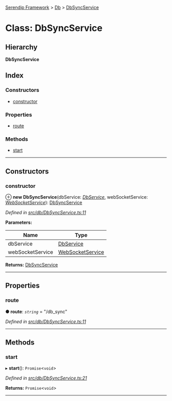 [Serendip Framework](../README.md) > [Db](../modules/db.md) > [DbSyncService](../classes/db.dbsyncservice.md)

# Class: DbSyncService

## Hierarchy

**DbSyncService**

## Index

### Constructors

* [constructor](db.dbsyncservice.md#constructor)

### Properties

* [route](db.dbsyncservice.md#route)

### Methods

* [start](db.dbsyncservice.md#start)

---

## Constructors

<a id="constructor"></a>

###  constructor

⊕ **new DbSyncService**(dbService: *[DbService](db.dbservice.md)*, webSocketService: *[WebSocketService](websocket.websocketservice.md)*): [DbSyncService](db.dbsyncservice.md)

*Defined in [src/db/DbSyncService.ts:11](https://github.com/m-esm/serendip/blob/570071d/src/db/DbSyncService.ts#L11)*

**Parameters:**

| Name | Type |
| ------ | ------ |
| dbService | [DbService](db.dbservice.md) |
| webSocketService | [WebSocketService](websocket.websocketservice.md) |

**Returns:** [DbSyncService](db.dbsyncservice.md)

___

## Properties

<a id="route"></a>

###  route

**● route**: *`string`* = "/db_sync"

*Defined in [src/db/DbSyncService.ts:11](https://github.com/m-esm/serendip/blob/570071d/src/db/DbSyncService.ts#L11)*

___

## Methods

<a id="start"></a>

###  start

▸ **start**(): `Promise`<`void`>

*Defined in [src/db/DbSyncService.ts:21](https://github.com/m-esm/serendip/blob/570071d/src/db/DbSyncService.ts#L21)*

**Returns:** `Promise`<`void`>

___

